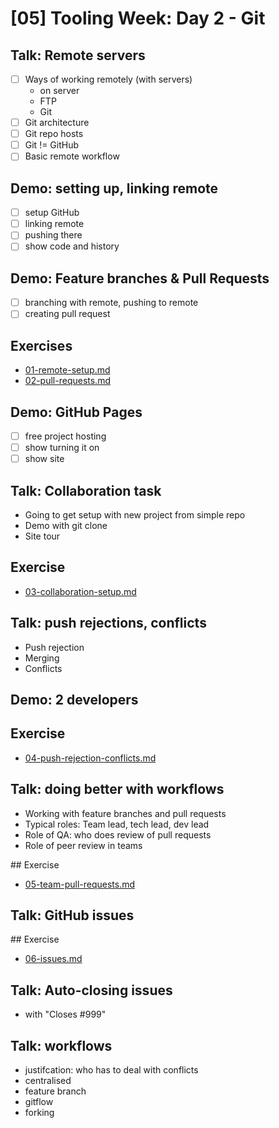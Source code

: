 # [05] Tooling Week: Day 2 - Git

## Talk: Remote servers

- [ ] Ways of working remotely (with servers)
	- on server
	- FTP
	- Git
- [ ] Git architecture
- [ ] Git repo hosts
- [ ] Git != GitHub
- [ ] Basic remote workflow

## Demo: setting up, linking remote

- [ ] setup GitHub
- [ ] linking remote
- [ ] pushing there
- [ ] show code and history

## Demo: Feature branches & Pull Requests

- [ ] branching with remote, pushing to remote
- [ ] creating pull request

## Exercises

- [01-remote-setup.md](../challenges/02/01-remote-setup.md)
- [02-pull-requests.md](../challenges/02/02-pull-requests.md)

## Demo: GitHub Pages

- [ ] free project hosting
- [ ] show turning it on
- [ ] show site

## Talk: Collaboration task

- Going to get setup with new project from simple repo
- Demo with git clone
- Site tour

## Exercise

- [03-collaboration-setup.md](../challenges/02/03-collaboration-setup.md)

## Talk: push rejections, conflicts

- Push rejection
- Merging
- Conflicts

## Demo: 2 developers

## Exercise

- [04-push-rejection-conflicts.md](../challenges/02/04-push-rejection-conflicts.md)

## Talk: doing better with workflows

- Working with feature branches and pull requests
- Typical roles: Team lead, tech lead, dev lead
- Role of QA: who does review of pull requests
- Role of peer review in teams

## Exercise

- [05-team-pull-requests.md](../challenges/02/05-team-pull-requests.md)

## Talk: GitHub issues

## Exercise

- [06-issues.md](../challenges/02/06-issues.md)

## Talk: Auto-closing issues

- with "Closes #999"

## Talk: workflows

- justifcation: who has to deal with conflicts
- centralised
- feature branch
- gitflow
- forking